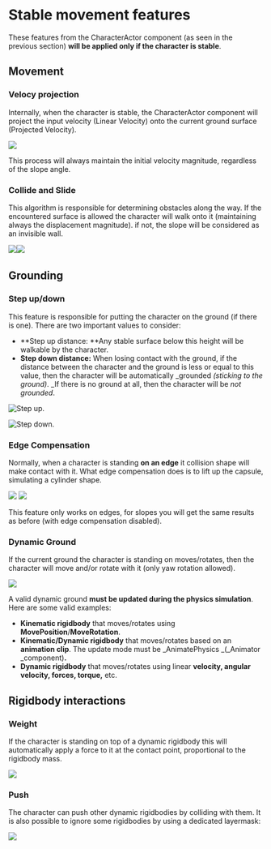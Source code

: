 # Stable movement features

These features from the CharacterActor component (as seen in the previous section) **will be applied only if the character is stable**.

## Movement

### Velocy projection

Internally, when the character is stable, the CharacterActor component will project the input velocity (Linear Velocity) onto the current ground surface (Projected Velocity).



![](../../../.gitbook/assets/VelocityProj.png)

This process will always maintain the initial velocity magnitude, regardless of the slope angle.

### Collide and Slide

This algorithm is responsible for determining obstacles along the way. If the encountered surface is allowed the character will walk onto it (maintaining always the displacement magnitude). if not, the slope will be considered as an invisible wall.

 ![](https://firebasestorage.googleapis.com/v0/b/gitbook-28427.appspot.com/o/assets%2F-LvxVSjyzvP6F7c9h_Hu%2F-Lyt9souh6\_VeUiYsTZu%2F-LytFnIU3mJv2SpAT3\_q%2FSlopes\_3D.png?alt=media\&token=4b2637cd-a160-4c7f-b9b0-f44c8c9d06fc) ​![](https://firebasestorage.googleapis.com/v0/b/gitbook-28427.appspot.com/o/assets%2F-LvxVSjyzvP6F7c9h_Hu%2F-Lyt9souh6\_VeUiYsTZu%2F-LytFrrCQmHQOtJv-a52%2FSlopes\_3D_allowed.png?alt=media\&token=5102a348-1c78-47a4-9ded-db24192f7dad)

## Grounding

### Step up/down

This feature is responsible for putting the character on the ground (if there is one). There are two important values to consider:

* **Step up distance: **Any stable surface below this height will be walkable by the character.
* **Step down distance:** When losing contact with the ground, if the distance between the character and the ground is less or equal to this value, then the character will be automatically _grounded _(sticking to the ground)_. _If there is no ground at all, then the character will be _not grounded_.

![Step up.](../../../.gitbook/assets/bitmap.png)

![Step down.](../../../.gitbook/assets/bitmap2.png)

### Edge Compensation

Normally, when a character is standing **on an edge** it collision shape will make contact with it. What edge compensation does is to lift up the capsule, simulating a cylinder shape. 

![](../../../.gitbook/assets/ledgeNormal.png)    ![](../../../.gitbook/assets/ledgeOn.png) 

This feature only works on edges, for slopes you will get the same results as before (with edge compensation disabled).

### Dynamic Ground

If the current ground the character is standing on moves/rotates, then the character will move and/or rotate with it (only yaw rotation allowed).

![](../../../.gitbook/assets/dynamic.png)



A valid dynamic ground **must be updated during the physics simulation**. Here are some valid examples:

* **Kinematic rigidbody** that moves/rotates using **MovePosition**/**MoveRotation**.
* **Kinematic/Dynamic rigidbody** that moves/rotates based on an **animation clip**. The update mode must be _AnimatePhysics _(_Animator _component)**.**
* **Dynamic rigidbody** that moves/rotates using linear **velocity, angular velocity, forces, torque,** etc.

## Rigidbody interactions

### Weight

If the character is standing on top of a dynamic rigidbody this will automatically apply a force to it at the contact point, proportional to the rigidbody mass.

![](<../../../.gitbook/assets/imagen (82).png>)

### Push

The character can push other dynamic rigidbodies by colliding with them. It is also possible to ignore some rigidbodies by using a dedicated layermask:

![](<../../../.gitbook/assets/imagen (81).png>)

